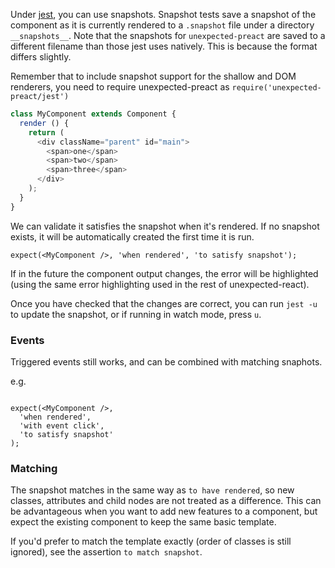 Under [jest](https://facebook.github.io/jest/), you can use snapshots. Snapshot tests save a snapshot of the component as it is currently rendered to a `.snapshot` file under a directory `__snapshots__`. Note that the snapshots for `unexpected-preact` are saved to a different filename than those jest uses natively. This is because the format differs slightly.

Remember that to include snapshot support for the shallow and DOM renderers, you need to require unexpected-preact as `require('unexpected-preact/jest')`

```js
class MyComponent extends Component {
  render () {
    return (
      <div className="parent" id="main">
        <span>one</span>
        <span>two</span>
        <span>three</span>
      </div>
    );
  }
}
```


We can validate it satisfies the snapshot when it's rendered.  If no snapshot exists, it will be automatically created the first time it is run.      

```js#evaluate:false
expect(<MyComponent />, 'when rendered', 'to satisfy snapshot');
```

If in the future the component output changes, the error will be highlighted (using the same error highlighting used in the rest of unexpected-react).

Once you have checked that the changes are correct, you can run `jest -u` to update the snapshot, or if running in watch mode, press `u`.

### Events
Triggered events still works, and can be combined with matching snaphots.

e.g.

```js#evaluate:false

expect(<MyComponent />, 
  'when rendered',
  'with event click', 
  'to satisfy snapshot'
);
```

### Matching

The snapshot matches in the same way as `to have rendered`, so new classes, attributes and child nodes are not treated as a difference.  This can be advantageous when you want to add new features to a component, but expect the existing component to keep the same basic template. 

If you'd prefer to match the template exactly (order of classes is still ignored), see the assertion `to match snapshot`.
